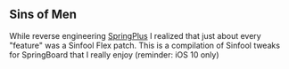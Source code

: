 ## Sins of Men

While reverse engineering [SpringPlus](https://rishanan.github.io/depic/com.rishanan.springpluss/) I realized that just about every "feature" was a Sinfool Flex patch. This is a compilation of Sinfool tweaks for SpringBoard that I really enjoy (reminder: iOS 10 only)
